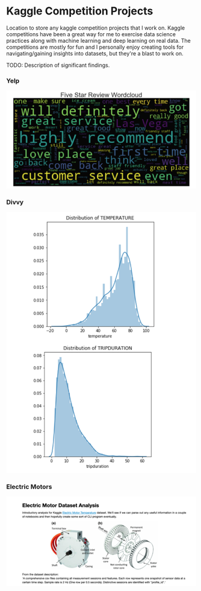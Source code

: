 <h1> Kaggle Competition Projects </h1>

<p>
Location to store any kaggle competition projects that I work on. Kaggle competitions have been a great way for me to exercise data science practices along with machine learning and deep learning on real data. The competitions are mostly for fun and I personally enjoy creating tools for navigating/gaining insights into datasets, but they're a blast to work on.
</p>

<p>
    TODO: Description of significant findings.
</p>

<h3> Yelp </h3>
<img src="images/yelp.png">
<h3> Divvy </h3>
<img src="images/divvy.png">
<h3> Electric Motors </h3>
<img src="images/motors.png">

